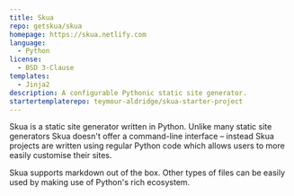 ```yaml
---
title: Skua
repo: getskua/skua
homepage: https://skua.netlify.com
language:
  - Python
license:
  - BSD 3-Clause
templates:
  - Jinja2
description: A configurable Pythonic static site generator.
startertemplaterepo: teymour-aldridge/skua-starter-project
---
```


Skua is a static site generator written in Python. Unlike many static site generators Skua doesn't offer a command-line interface – instead Skua projects are written using regular Python code which allows users to more easily customise their sites.

Skua supports markdown out of the box. Other types of files can be easily used by making use of Python's rich ecosystem. 
